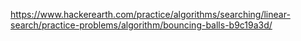 https://www.hackerearth.com/practice/algorithms/searching/linear-search/practice-problems/algorithm/bouncing-balls-b9c19a3d/
